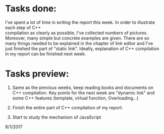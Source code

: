 # Tasks done:
I've spent a lot of time in writing the report this week. In order to illustrate each step of C++  
compilation as clearly as possible, I've collected numbers of pictures.
Moreover, many simple but concrete examples are given. There are so many things needed to be explained
in the chapter of link editor and I've just finished the part of "static link".
Ideally, explanation of C++ compilation in my report can be finished next week.  

# Tasks preview:

1. Same as the previous weeks, keep reading books and documents on C++ compilation.
Key points for the next week are "dynamic link" and some C++ features (template, virtual function, Overloading...)

2. Finish the entire part of C++ compilation of my report.

3. Start to study the mechanism of JavaScript

8/1/2017
